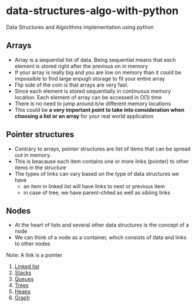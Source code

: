 # data-structures-algo-with-python
Data Structures and Algorithms implementation using python

## Arrays
- Array is a sequential list of data. Being sequential means that each element is stored right after the previous on in memory
- If your array is really big and you are low on memory than it could be impossible to find large enpugh storage to fit your entire array
- Flip side of the coin is that arrays are very fast.
- Since each element is stored sequentially in continuous memory location. Each element of array can be accessed in O(1) time 
- There is no need to jump around b/w different memory locations
- This could be **a very important point to take into consideration when choosing a list or an array** for your real world application

## Pointer structures
- Contrary to arrays, pointer structures are list of items that can be spread out in memory.
- This is beacause each item contains one or more links (pointer) to other items in the structure
- The types of links can vary based on the type of data structures we have 
    - an item in linked list  will have links to next or previous item
    - in case of tree, we have parent-chiled as well as sibling links

## Nodes
- At the heart of lists and several other data structures is the concept of a node
- We can think of a node as a container, which consists of data and links to other nodes

Note: A link is a pointer

1. [Linked list](./Linked%20list/)
2. [Stacks](./Stacks/)
3. [Queues](./Queues/)
4. [Trees](./Trees/)
5. [Heaps](./Heaps)
6. [Graph](./Graph/)
